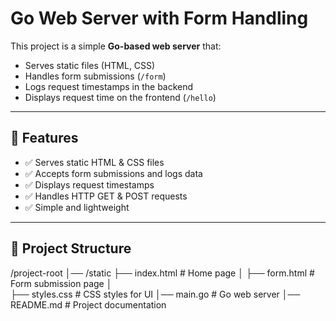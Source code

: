 # Go Web Server with Form Handling

This project is a simple **Go-based web server** that:
- Serves static files (HTML, CSS)
- Handles form submissions (`/form`)
- Logs request timestamps in the backend
- Displays request time on the frontend (`/hello`)

---

## 🚀 Features
- ✅ Serves static HTML & CSS files  
- ✅ Accepts form submissions and logs data  
- ✅ Displays request timestamps  
- ✅ Handles HTTP GET & POST requests  
- ✅ Simple and lightweight  

---

## 📂 Project Structure
/project-root 
    │── /static 
       ├── index.html        # Home page │
       ├── form.html         # Form submission page │  
       ├── styles.css        # CSS styles for UI 
    │── main.go               # Go web server 
    │── README.md             # Project documentation